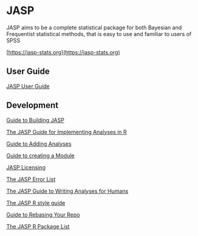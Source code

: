 
JASP
====

JASP aims to be a complete statistical package for both Bayesian and Frequentist statistical methods, that is easy to use and familiar to users of SPSS

[https://jasp-stats.org](https://jasp-stats.org)

User Guide
----------

[JASP User Guide](Docs/user-guide/index.md)

Development
-----------

[Guide to Building JASP](Docs/development/jasp-building-guide.md)

[The JASP Guide for Implementing Analyses in R](Docs/development/r-analyses-guide.md)

[Guide to Adding Analyses](Docs/development/jasp-adding-analyses.md)

[Guide to creating a Module](Docs/development/jasp-adding-module.md)

[JASP Licensing](Docs/development/jasp-licensing.md)

[The JASP Error List](Docs/development/jasp-error-list.md)

[The JASP Guide to Writing Analyses for Humans](Docs/development/jasp-human-guide.md)

[The JASP R style guide](Docs/development/r-style-guide.md)

[Guide to Rebasing Your Repo](Docs/development/git-guide.md)

[The JASP R Package List](Docs/development/jasp-r-packages-list.md)
